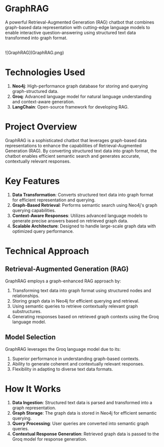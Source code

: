 # GraphRAG
A powerful Retrieval-Augmented Generation (RAG) chatbot that combines graph-based data representation with cutting-edge language models to enable interactive question-answering using structured text data transformed into graph format.

<br>
![GraphRAG](GraphRAG.png)

# Technologies Used

1. **Neo4j**: High-performance graph database for storing and querying graph-structured data.
2. **Groq**: Advanced language model for natural language understanding and context-aware generation.
3. **LangChain**: Open-source framework for developing RAG.

# Project Overview
GraphRAG is a sophisticated chatbot that leverages graph-based data representations to enhance the capabilities of Retrieval-Augmented Generation (RAG). By converting structured text data into graph format, the chatbot enables efficient semantic search and generates accurate, contextually relevant responses.

# Key Features

1. **Data Transformation**: Converts structured text data into graph format for efficient representation and querying.
2. **Graph-Based Retrieval**: Performs semantic search using Neo4j's graph querying capabilities.
3. **Context-Aware Responses**: Utilizes advanced language models to generate precise answers based on retrieved graph data.
4. **Scalable Architecture**: Designed to handle large-scale graph data with optimized query performance.

# Technical Approach

## Retrieval-Augmented Generation (RAG)
GraphRAG employs a graph-enhanced RAG approach by:

1. Transforming text data into graph format using structured nodes and relationships.
2. Storing graph data in Neo4j for efficient querying and retrieval.
3. Using semantic queries to retrieve contextually relevant graph substructures.
4. Generating responses based on retrieved graph contexts using the Groq language model.

## Model Selection
GraphRAG leverages the Groq language model due to its:

1. Superior performance in understanding graph-based contexts.
2. Ability to generate coherent and contextually relevant responses.
3. Flexibility in adapting to diverse text data formats.

# How It Works

1. **Data Ingestion**: Structured text data is parsed and transformed into a graph representation.
2. **Graph Storage**: The graph data is stored in Neo4j for efficient semantic querying.
3. **Query Processing**: User queries are converted into semantic graph queries.
4. **Contextual Response Generation**: Retrieved graph data is passed to the Groq model for response generation.
